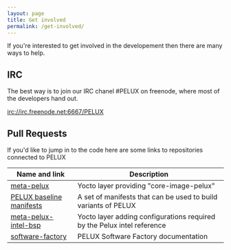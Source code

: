 ```yaml
---
layout: page
title: Get involved
permalink: /get-involved/
---
```


If you're interested to get involved in the developement then there are many ways to help.

## IRC

The best way is to join our IRC chanel #PELUX on freenode, where most of the developers hand out.

[irc://irc.freenode.net:6667/PELUX](irc://irc.freenode.net:6667/PELUX)

## Pull Requests

If you'd like to jump in to the code here are some links to repositories connected to PELUX

<table>
    <thead>
        <tr>
            <th>Name and link</th>
            <th>Description</th>
        </tr>
    </thead>
    <tbody>
        <tr>
            <td>
                <a href="https://github.com/Pelagicore/meta-pelux">meta-pelux</a>
            </td>
            <td>
                Yocto layer providing "core-image-pelux"
            </td>
        </tr>
        <tr>
            <td>
                <a href="https://github.com/Pelagicore/pelux-manifests">PELUX baseline manifests</a>
            </td>
            <td>
                A set of manifests that can be used to build variants of PELUX 
            </td>
        </tr>
        <tr>
            <td>
                <a href="https://github.com/Pelagicore/meta-pelux-bsp-intel">meta-pelux-intel-bsp</a>
            </td>
            <td>
                Yocto layer adding configurations required by the Pelux intel reference
            </td>
        </tr>
        <tr>
            <td>
                <a href="https://github.com/Pelagicore/software-factory">software-factory</a>
            </td>
            <td>
                PELUX Software Factory documentation
            </td>
        </tr>
    </tbody>
</table>

